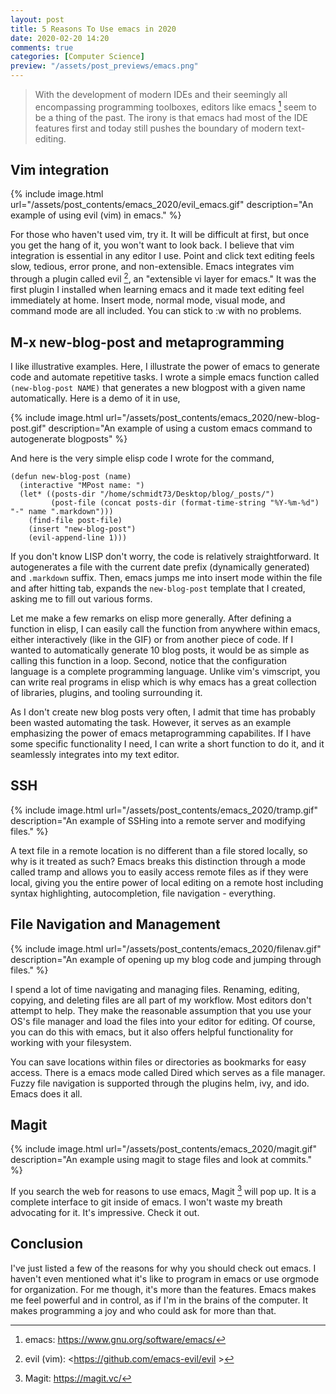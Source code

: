 ```yaml
---
layout: post
title: 5 Reasons To Use emacs in 2020
date: 2020-02-20 14:20
comments: true
categories: [Computer Science]
preview: "/assets/post_previews/emacs.png"
---
```

> With the development of modern IDEs and their seemingly all
> encompassing programming toolboxes, editors like emacs [^1] seem to be a
> thing of the past. The irony is that emacs had most of the IDE features 
> first and today still pushes the boundary of modern text-editing. 

## Vim integration

{% include image.html 
   url="/assets/post_contents/emacs_2020/evil_emacs.gif" 
   description="An example of using evil (vim) in emacs." %}

For those who haven't used vim, try it. It will be difficult at first,
but once you get the hang of it, you won't want to look back. I
believe that vim integration is essential in any editor I use. Point
and click text editing feels slow, tedious, error prone, and
non-extensible. Emacs integrates vim through a plugin called evil [^2], an
"extensible vi layer for emacs." It was the first plugin I installed
when learning emacs and it made text editing feel immediately at
home. Insert mode, normal mode, visual mode, and command mode are all
included. You can stick to :w with no problems.

## M-x new-blog-post and metaprogramming

I like illustrative examples. Here, I illustrate the power of emacs to
generate code and automate repetitive tasks. I wrote a simple emacs
function called `(new-blog-post NAME)` that generates a new blogpost
with a given name automatically.  Here is a demo of it in use,

{% include image.html
   url="/assets/post_contents/emacs_2020/new-blog-post.gif" 
   description="An example of using a custom emacs command to
   autogenerate blogposts" %}

And here is the very simple elisp code I wrote for the command,

```elisp
(defun new-blog-post (name)
  (interactive "MPost name: ")
  (let* ((posts-dir "/home/schmidt73/Desktop/blog/_posts/")
         (post-file (concat posts-dir (format-time-string "%Y-%m-%d") "-" name ".markdown")))
    (find-file post-file)
    (insert "new-blog-post")
    (evil-append-line 1)))
```

If you don't know LISP don't worry, the code is relatively
straightforward. It autogenerates a file with the current date prefix
(dynamically generated) and `.markdown` suffix. Then, emacs jumps me
into insert mode within the file and after hitting tab, expands the
`new-blog-post` template that I created, asking me to fill out various
forms.

Let me make a few remarks on elisp more generally. After defining a
function in elisp, I can easily call the function from anywhere within
emacs, either interactively (like in the GIF) or from another piece of
code. If I wanted to automatically generate 10 blog posts, it would be
as simple as calling this function in a loop. Second, notice that the
configuration language is a complete programming language. Unlike
vim's vimscript, you can write real programs in elisp which is why
emacs has a great collection of libraries, plugins, and tooling
surrounding it.

As I don't create new blog posts very often, I admit that time has
probably been wasted automating the task. However, it serves as an example
emphasizing the power of emacs metaprogramming capabilites. If I have
some specific functionality I need, I can write a short function to do
it, and it seamlessly integrates into my text editor. 

## SSH 

{% include image.html
   url="/assets/post_contents/emacs_2020/tramp.gif" 
   description="An example of SSHing into a remote server and
   modifying files." %}

A text file in a remote location is no different than a file stored
locally, so why is it treated as such? Emacs breaks this distinction
through a mode called tramp and allows you to easily access remote
files as if they were local, giving you the entire power of local
editing on a remote host including syntax highlighting,
autocompletion, file navigation - everything.

## File Navigation and Management

{% include image.html
   url="/assets/post_contents/emacs_2020/filenav.gif" 
   description="An example of opening up my blog code and jumping through files." %}

I spend a lot of time navigating and managing files. Renaming,
editing, copying, and deleting files are all part of my workflow. Most
editors don't attempt to help. They make the reasonable assumption
that you use your OS's file manager and load the files into your
editor for editing. Of course, you can do this with emacs, but it also
offers helpful functionality for working with your filesystem.

You can save locations within files or directories as
bookmarks for easy access. There is a emacs mode called Dired which
serves as a file manager. Fuzzy file navigation is supported through
the plugins helm, ivy, and ido. Emacs does it all.

## Magit

{% include image.html 
    url="/assets/post_contents/emacs_2020/magit.gif"
   description="An example using magit to stage files and look at
   commits." %}

If you search the web for reasons to use emacs, Magit [^3] will pop
up. It is a complete interface to git inside of emacs. I won't waste
my breath advocating for it. It's impressive. Check it out.

## Conclusion

I've just listed a few of the reasons for why you should check out
emacs. I haven't even mentioned what it's like to program in emacs or
use orgmode for organization. For me though, it's more than the
features. Emacs makes me feel powerful and in control, as if I'm in
the brains of the computer. It makes programming a joy and who could
ask for more than that.

[^1]: emacs: <https://www.gnu.org/software/emacs/>
[^2]: evil (vim): <https://github.com/emacs-evil/evil >
[^3]: Magit: <https://magit.vc/>
